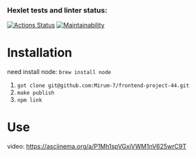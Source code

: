 ### Hexlet tests and linter status:
[![Actions Status](https://github.com/Mirum-7/frontend-project-44/workflows/hexlet-check/badge.svg)](https://github.com/Mirum-7/frontend-project-44/actions)
[![Maintainability](https://api.codeclimate.com/v1/badges/acdf7a8372a0799f8d99/maintainability)](https://codeclimate.com/github/Mirum-7/frontend-project-44/maintainability)


# Installation 

need install node:
```brew install node```

1. ```got clone git@github.com:Mirum-7/frontend-project-44.git```
2. ```make publish```
3. ```npm link```

# Use

video: https://asciinema.org/a/P1Mh1spVGxiVWM1nV625wrC9T
